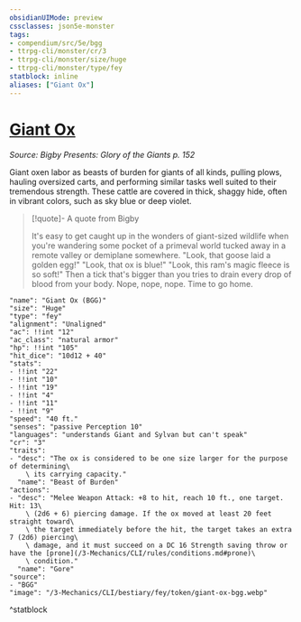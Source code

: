 ```yaml
---
obsidianUIMode: preview
cssclasses: json5e-monster
tags:
- compendium/src/5e/bgg
- ttrpg-cli/monster/cr/3
- ttrpg-cli/monster/size/huge
- ttrpg-cli/monster/type/fey
statblock: inline
aliases: ["Giant Ox"]
---
```

# [Giant Ox](3-Mechanics\CLI\bestiary\fey/giant-ox-bgg.md)
*Source: Bigby Presents: Glory of the Giants p. 152*  

Giant oxen labor as beasts of burden for giants of all kinds, pulling plows, hauling oversized carts, and performing similar tasks well suited to their tremendous strength. These cattle are covered in thick, shaggy hide, often in vibrant colors, such as sky blue or deep violet.

> [!quote]- A quote from Bigby  
> 
> It's easy to get caught up in the wonders of giant-sized wildlife when you're wandering some pocket of a primeval world tucked away in a remote valley or demiplane somewhere. "Look, that goose laid a golden egg!" "Look, that ox is blue!" "Look, this ram's magic fleece is so soft!" Then a tick that's bigger than you tries to drain every drop of blood from your body. Nope, nope, nope. Time to go home.


```statblock
"name": "Giant Ox (BGG)"
"size": "Huge"
"type": "fey"
"alignment": "Unaligned"
"ac": !!int "12"
"ac_class": "natural armor"
"hp": !!int "105"
"hit_dice": "10d12 + 40"
"stats":
- !!int "22"
- !!int "10"
- !!int "19"
- !!int "4"
- !!int "11"
- !!int "9"
"speed": "40 ft."
"senses": "passive Perception 10"
"languages": "understands Giant and Sylvan but can't speak"
"cr": "3"
"traits":
- "desc": "The ox is considered to be one size larger for the purpose of determining\
    \ its carrying capacity."
  "name": "Beast of Burden"
"actions":
- "desc": "Melee Weapon Attack: +8 to hit, reach 10 ft., one target. Hit: 13\
    \ (2d6 + 6) piercing damage. If the ox moved at least 20 feet straight toward\
    \ the target immediately before the hit, the target takes an extra 7 (2d6) piercing\
    \ damage, and it must succeed on a DC 16 Strength saving throw or have the [prone](/3-Mechanics/CLI/rules/conditions.md#prone)\
    \ condition."
  "name": "Gore"
"source":
- "BGG"
"image": "/3-Mechanics/CLI/bestiary/fey/token/giant-ox-bgg.webp"
```
^statblock